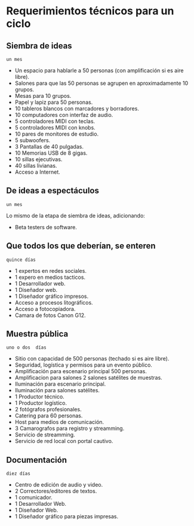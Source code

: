 # Requerimientos técnicos para un ciclo

## Siembra de ideas
`un mes`

- Un espacio para hablarle a 50 personas (con amplificación si es aire libre).
- Salones para que las 50 personas se agrupen en aproximadamente 10 grupos.
- Mesas para 10 grupos.
- Papel y lapiz para 50 personas.
- 10 tableros blancos con marcadores y borradores.
- 10 computadores con interfaz de audio.
- 5 controladores MIDI con teclas.
- 5 controladores MIDI con knobs.
- 10 pares de monitores de estudio.
- 5 subwoofers.
- 3 Pantallas de 40 pulgadas.
- 10 Memorias USB de 8 gigas.
- 10 sillas ejecutivas.
- 40 sillas livianas.
- Acceso a Internet.

## De ideas a espectáculos 
`un mes`

Lo mismo de la etapa de siembra de ideas, adicionando:

- Beta testers de software.

## Que todos los que deberían, se enteren
`quince días`

- 1 expertos en redes sociales.
- 1 expero en medios tacticos.
- 1 Desarrollador web.
- 1 Diseñador web.
- 1 Diseñador gráfico impresos. 
- Acceso a procesos litográficos.
- Acceso a fotocopiadora.
- Camara de fotos Canon G12.

## Muestra pública
`uno o dos  días`
- Sitio con capacidad de 500 personas (techado si es aire libre).
- Seguridad, logística y permisos para un evento público.
- Amplificación para escenario principal 500 personas.
- Amplificacion para salones 2 salones satélites de muestras. 
- Iluminación para escenario principal.
- Iluminación para salones satélites.
- 1 Productor técnico.
- 1 Productor logístico.
- 2 fotógrafos profesionales.
- Catering para 60 personas.
- Host para medios de comunicación.
- 3 Camarografos para registro y streamming.
- Servicio de streamming.
- Servicio de red local con portal cautivo.



## Documentación
`diez días`
- Centro de edición de audio y video.
- 2 Correctores/editores de textos.
- 1 comunicador.
- 1 Desarrollador Web.
- 1 Diseñador Web.
- 1 Diseñador gráfico para piezas impresas.

